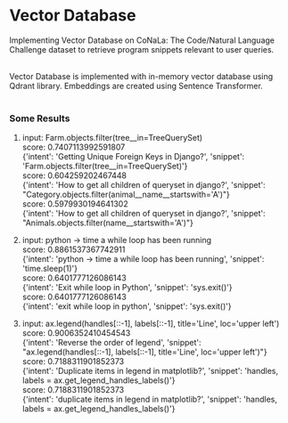 # Vector Database
Implementing Vector Database on CoNaLa: The Code/Natural Language Challenge dataset to retrieve program snippets relevant to user queries. 

<br>
Vector Database is implemented with in-memory vector database using Qdrant library. Embeddings are created using Sentence Transformer.
<br>
<br>


### Some Results
1. input: Farm.objects.filter(tree__in=TreeQuerySet)<br>
score: 0.7407113992591807<br>
{'intent': 'Getting Unique Foreign Keys in Django?', 'snippet': 'Farm.objects.filter(tree__in=TreeQuerySet)'}<br>
score: 0.604259202467448<br>
{'intent': 'How to get all children of queryset in django?', 'snippet': "Category.objects.filter(animal__name__startswith='A')"}<br>
score: 0.5979930194641302<br>
{'intent': 'How to get all children of queryset in django?', 'snippet': "Animals.objects.filter(name__startswith='A')"}<br>

2. input: python -> time a while loop has been running<br>
score: 0.8861537367742911<br>
{'intent': 'python -> time a while loop has been running', 'snippet': 'time.sleep(1)'}<br>
score: 0.6401777126086143<br>
{'intent': 'Exit while loop in Python', 'snippet': 'sys.exit()'}<br>
score: 0.6401777126086143<br>
{'intent': 'exit while loop in python', 'snippet': 'sys.exit()'}<br>

3. input: ax.legend(handles[::-1], labels[::-1], title='Line', loc='upper left')<br>
score: 0.9006352410454543<br>
{'intent': 'Reverse the order of legend', 'snippet': "ax.legend(handles[::-1], labels[::-1], title='Line', loc='upper left')"}<br>
score: 0.7188311901852373<br>
{'intent': 'Duplicate items in legend in matplotlib?', 'snippet': 'handles, labels = ax.get_legend_handles_labels()'}<br>
score: 0.7188311901852373<br>
{'intent': 'duplicate items in legend in matplotlib?', 'snippet': 'handles, labels = ax.get_legend_handles_labels()'}<br>
